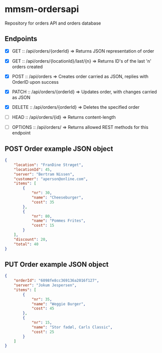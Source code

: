 # mmsm-ordersapi
Repository for orders API and orders database

## Endpoints

- [x] GET     :: /api/orders/{orderId}             => Returns JSON representation of order
- [x] GET     :: /api/orders/{locationId}/last/{n} => Returns ID's of the last 'n' orders created
- [x] POST    :: /api/orders                       => Creates order carried as JSON, replies with OrderID upon success
- [x] PATCH   :: /api/orders/{orderId}             => Updates order, with changes carried as JSON
- [x] DELETE  :: /api/orders/{orderId}             => Deletes the specified order
- [ ] HEAD    :: /api/orders/{id}                  => Returns content-length
- [ ] OPTIONS :: /api/orders/                      => Returns allowed REST methods for this endpoint


## POST Order example JSON object
```json
{
    "location": "FranDine Strøget",
    "locationId": 45,
    "server": "Bertram Nissen",
    "customer": "aperson@online.com",
    "items": [
        {
            "nr": 30,
            "name": "Cheeseburger",
            "cost": 35
        },
        {
            "nr": 80,
            "name": "Pommes Frites",
            "cost": 15
        }
    ],
    "discount": 20,
    "total": 40
}
```

## PUT Order example JSON object
```json
{
    "orderId": "6098fe8cc369136a2016f127",
    "server": "Jokum Jespersen",
    "items": [
        {
            "nr": 35,
            "name": "Weggie Burger",
            "cost": 45
        },
        {
            "nr": 15,
            "name": "Stor fadøl, Carls Classic",
            "cost": 25
        }
    ]
}
```